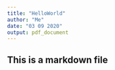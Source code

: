 ```yaml
---
title: "HelloWorld"
author: "Me"
date: "03 09 2020"
output: pdf_document
---
```

## This is a markdown file

